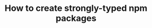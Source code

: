 ---
title: "How to create strongly-typed npm packages"
excerpt: "Although the helps clear up some of the problems I've had it doesn't solve them."
tags: [link post, npm, typescript]
link: https://medium.com/@mweststrate/how-to-create-strongly-typed-npm-modules-1e1bda23a7f4
---